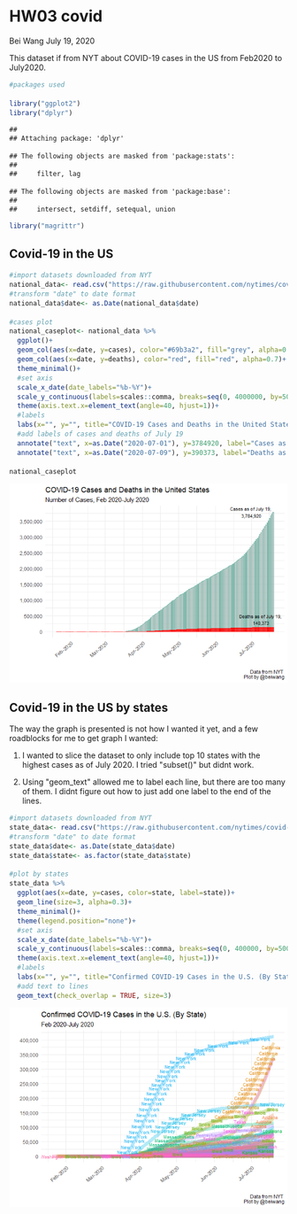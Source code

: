 HW03 covid
================
Bei Wang
July 19, 2020

This dataset if from NYT about COVID-19 cases in the US from Feb2020 to July2020.

``` r
#packages used 

library("ggplot2")
library("dplyr")
```

    ## 
    ## Attaching package: 'dplyr'

    ## The following objects are masked from 'package:stats':
    ## 
    ##     filter, lag

    ## The following objects are masked from 'package:base':
    ## 
    ##     intersect, setdiff, setequal, union

``` r
library("magrittr")
```

Covid-19 in the US
------------------

``` r
#import datasets downloaded from NYT
national_data<- read.csv("https://raw.githubusercontent.com/nytimes/covid-19-data/master/us.csv", header=TRUE)
#transform "date" to date format
national_data$date<- as.Date(national_data$date)

#cases plot
national_caseplot<- national_data %>% 
  ggplot()+
  geom_col(aes(x=date, y=cases), color="#69b3a2", fill="grey", alpha=0.7)+
  geom_col(aes(x=date, y=deaths), color="red", fill="red", alpha=0.7)+
  theme_minimal()+
  #set axis
  scale_x_date(date_labels="%b-%Y")+
  scale_y_continuous(labels=scales::comma, breaks=seq(0, 4000000, by=500000))+
  theme(axis.text.x=element_text(angle=40, hjust=1))+
  #labels 
  labs(x="", y="", title="COVID-19 Cases and Deaths in the United States", caption="Data from NYT \n Plot by @beiwang", subtitle="Number of Cases, Feb 2020-July 2020")+
  #add labels of cases and deaths of July 19
  annotate("text", x=as.Date("2020-07-01"), y=3784920, label="Cases as of July 19, \n3,784,920", size=3)+
  annotate("text", x=as.Date("2020-07-09"), y=390373, label="Deaths as of July 19, \n140,373", size=3)
  
national_caseplot
```

![](HW03-covid_files/figure-markdown_github/national_data-1.png)

Covid-19 in the US by states
----------------------------

The way the graph is presented is not how I wanted it yet, and a few roadblocks for me to get graph I wanted:

1.  I wanted to slice the dataset to only include top 10 states with the highest cases as of July 2020. I tried "subset()" but didnt work.

2.  Using "geom\_text" allowed me to label each line, but there are too many of them. I didnt figure out how to just add one label to the end of the lines.

``` r
#import datasets downloaded from NYT
state_data<- read.csv("https://raw.githubusercontent.com/nytimes/covid-19-data/master/us-states.csv", header=TRUE)
#transform "date" to date format
state_data$date<- as.Date(state_data$date)
state_data$state<- as.factor(state_data$state)

#plot by states
state_data %>% 
  ggplot(aes(x=date, y=cases, color=state, label=state))+
  geom_line(size=3, alpha=0.3)+
  theme_minimal()+
  theme(legend.position="none")+
  #set axis
  scale_x_date(date_labels="%b-%Y")+
  scale_y_continuous(labels=scales::comma, breaks=seq(0, 400000, by=50000))+
  theme(axis.text.x=element_text(angle=40, hjust=1))+
  #labels
  labs(x="", y="", title="Confirmed COVID-19 Cases in the U.S. (By State)", caption="Data from NYT \n Plot by @beiwang", subtitle="Feb 2020-July 2020")+
  #add text to lines
  geom_text(check_overlap = TRUE, size=3)
```

![](HW03-covid_files/figure-markdown_github/state_data-1.png)
